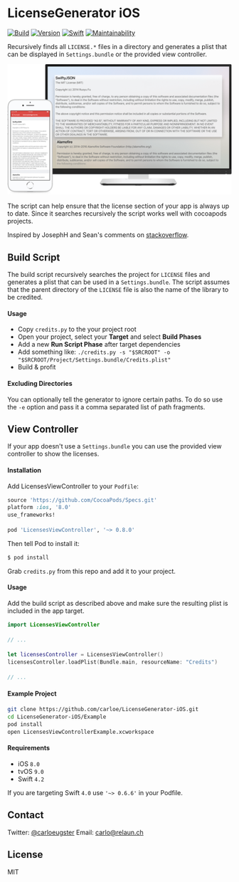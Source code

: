# LicenseGenerator iOS

[![Build](https://img.shields.io/travis/carloe/LicenseGenerator-iOS.svg?style=flat)](https://travis-ci.org/carloe/LicenseGenerator-iOS)
[![Version](https://img.shields.io/cocoapods/v/LicensesViewController.svg?style=flat)](http://cocoapods.org/pods/LicensesViewController)
[![Swift](https://img.shields.io/badge/Swift-4.2.x-orange.svg?style=flat)](https://swift.org/blog/swift-4-2-released/)
[![Maintainability](https://api.codeclimate.com/v1/badges/eefaf4d31b8469ec893d/maintainability)](https://codeclimate.com/github/carloe/LicenseGenerator-iOS/maintainability)

Recursively finds all `LICENSE.*` files in a directory and generates a plist that can be displayed in `Settings.bundle` or the provided view controller.

![Screenshot](screenshot.png)

The script can help ensure that the license section of your app is always up to date. Since it searches recursively the script works well with cocoapods projects.

Inspired by JosephH and Sean's comments on [stackoverflow](http://stackoverflow.com/q/6428353).

## Build Script

The build script recursively searches the project for `LICENSE` files and generates a plist that can be used in a `Settings.bundle`. The script assumes that the parent directory of the `LICENSE` file is also the name of the library to be credited.

#### Usage

* Copy `credits.py` to the your project root
* Open your project, select your **Target** and select **Build Phases**
* Add a new **Run Script Phase** after target dependencies
* Add something like: `./credits.py -s "$SRCROOT" -o "$SRCROOT/Project/Settings.bundle/Credits.plist"`
* Build & profit

#### Excluding Directories
You can optionally tell the generator to ignore certain paths. To do so use the `-e` option and pass it a comma separated list of path fragments.

## View Controller
If your app doesn't use a `Settings.bundle` you can use the provided view controller to show the licenses.

#### Installation

Add LicensesViewController to your `Podfile`:

```ruby
source 'https://github.com/CocoaPods/Specs.git'
platform :ios, '8.0'
use_frameworks!

pod 'LicensesViewController', '~> 0.8.0'
```

Then tell Pod to install it:

```bash
$ pod install
```

Grab `credits.py` from this repo and add it to your project.

#### Usage

Add the build script as described above and make sure the resulting plist is included in the app target.

```swift
import LicensesViewController

// ...

let licensesController = LicensesViewController()
licensesController.loadPlist(Bundle.main, resourceName: "Credits")

// ...
```

#### Example Project

```bash
git clone https://github.com/carloe/LicenseGenerator-iOS.git
cd LicenseGenerator-iOS/Example
pod install
open LicensesViewControllerExample.xcworkspace
```

#### Requirements
* iOS `8.0`
* tvOS `9.0`
* Swift `4.2`

If you are targeting Swift `4.0` use `'~> 0.6.6'` in your Podfile.

## Contact
Twitter: [@carloeugster](https://twitter.com/carloeugster)
Email: [carlo@relaun.ch](mailto:carlo@relaun.ch)

## License
MIT

